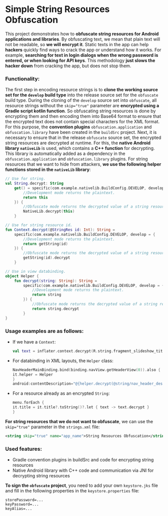 # Simple String Resources Obfuscation

This project demonstrates how to **obfuscate string resources for Android applications and libraries**.
By obfuscating text, we mean that plain text will not be readable, so **we will encrypt it**.
Static texts in the app can help **hackers** quickly find ways to crack the app or understand how it works. 
For example, **searching for text in login dialogs when the wrong password is entered, or when looking for API keys**.
This methodology **just slows the hacker down** from cracking the app, but does not stop them.

### Functionality:

The first step in encoding resource strings is to **clone the working source set for the `develop` build type** into 
the release source set for the `obfuscate` build type. During the cloning of the `develop` source set into `obfuscate`, 
all resource strings without the `skip="true"` parameter are **encrypted using a Gradle script kotlin function**. So obfuscating string resources is done by encrypting 
them and then encoding them into Base64 format to ensure that the encrypted text does not contain special characters 
for the XML format. For this purpose, the **convention plugins** `obfuscation.application` and `obfuscation.library` have been 
created in the `buildSrc` project. Next, it is necessary to ensure that in the release `obfuscate` source set, the encrypted string 
resources are decrypted at runtime. For this, the **native Android library `nativeLib`** is used, which contains a **C++ function** for decrypting. 
This library is automatically added as a dependency in the `obfuscation.application` and `obfuscation.library` plugins. 
For string resources that we want to hide from attackers, **we use the following helper functions stored in the `nativeLib` library**:

```kotlin
// Use for string.
val String.decrypt: String
    get() = specific(com.example.nativelib.BuildConfig.DEVELOP, develop = {
        //Development mode returns the plaintext.
        return this
    }) {
        //Obfuscate mode returns the decrypted value of a string resource that was encrypted earlier with Gradle during the build process.
        NativeLib.decrypt(this)
    }

// Use for string resource id.
fun Context.decrypt(@StringRes id: Int): String =
    specific(com.example.nativelib.BuildConfig.DEVELOP, develop = {
        //Development mode returns the plaintext.
        return getString(id)
    }) {
        //Obfuscate mode returns the decrypted value of a string resource that was encrypted earlier with Gradle during the build process.
        getString(id).decrypt
    }

// Use in view databinding.
object Helper {
    fun decrypt(string: String): String =
        specific(com.example.nativelib.BuildConfig.DEVELOP, develop = {
            //Development mode returns the plaintext.
            return string
        }) {
            //Obfuscate mode returns the decrypted value of a string resource that was encrypted earlier with Gradle during the build process.
            return string.decrypt
        }
}
```

### Usage examples are as follows:

- If we have a `Context`:
  ```kotlin  
  val text = inflater.context.decrypt(R.string.fragment_slideshow_title)
  ```
- For databinding in XML layouts, the `Helper` class:
  ```kotlin
  NavHeaderMainBinding.bind(binding.navView.getHeaderView(0)).also {
  it.helper = Helper
  }
  android:contentDescription="@{helper.decrypt(@string/nav_header_desc)}"
  ```
- For a resource already as an encrypted `String`:
  ```kotlin
  menu.forEach {
  it.title = it.title?.toString()?.let { text -> text.decrypt }
  }
  ```
**For string resources that we do not want to obfuscate**, we can use the `skip="true"` parameter in the `strings.xml` file:
```xml
<string skip="true" name="app_name">String Resources Obfuscation</string>
```
### Used features:

- Gradle convention plugins in buildSrc and code for encrypting string resources
- Native Android library with C++ code and communication via JNI for decrypting string resources

**To sign the `obfuscate` project**, you need to add your own `keystore.jks` file and fill in the
following properties in the `keystore.properties` file:

```
storePassword=...
keyPassword=...
keyAlias=...
```